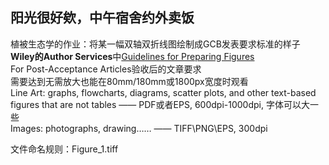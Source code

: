## 阳光很好欸，中午宿舍约外卖饭
植被生态学的作业：将某一幅双轴双折线图绘制成GCB发表要求标准的样子  
**Wiley的Author Services**中[Guidelines for Preparing Figures](https://authorservices.wiley.com/author-resources/Journal-Authors/Prepare/manuscript-preparation-guidelines.html/figure-preparation.html)  
    For Post-Acceptance Articles验收后的文章要求  
    需要达到无需放大也能在80mm/180mm或1800px宽度时观看  
    Line Art: graphs, flowcharts, diagrams, scatter plots, and other text-based figures that are not tables —— PDF或者EPS, 600dpi-1000dpi, 字体可以大一些  
    Images: photographs, drawing…… —— TIFF\PNG\EPS, 300dpi  

文件命名规则：Figure_1.tiff

